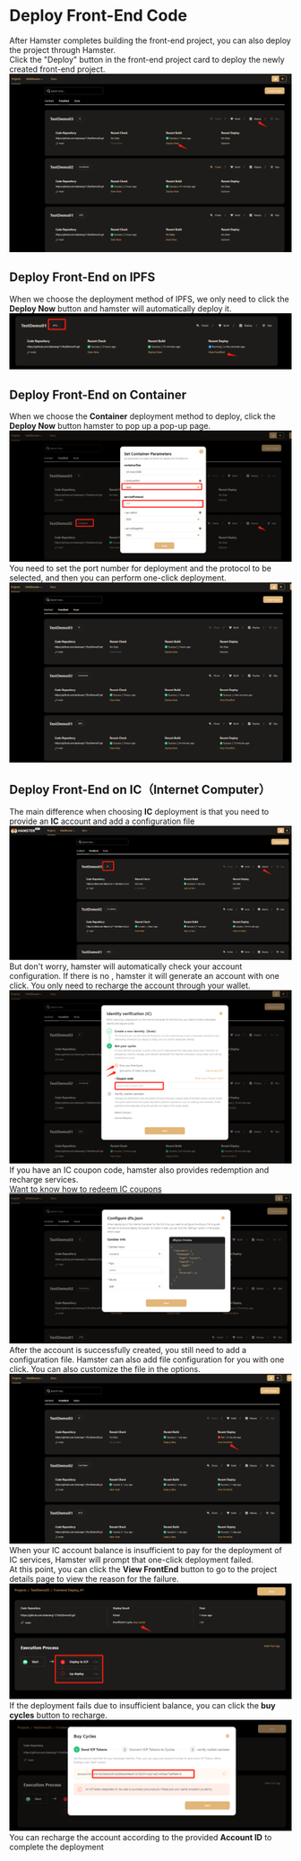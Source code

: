 # Deploy Front-End Code
After Hamster completes building the front-end project, you can also deploy the project through Hamster.  
Click the "Deploy" button in the front-end project card to deploy the newly created front-end project.  
![Deploy Front End](./img/deploy_front_end01.png)
## Deploy Front-End on IPFS 
When we choose the deployment method of IPFS, we only need to click the **Deploy Now** button and hamster will automatically deploy it.
![Deploy Front End](./img/deploy_front_end02.png)
## Deploy Front-End on Container
When we choose the **Container** deployment method to deploy, click the **Deploy Now** button hamster to pop up a pop-up page.  
![Deploy Front End](./img/deploy_front_end03.png)
You need to set the port number for deployment and the protocol to be selected, and then you can perform one-click deployment.  
![Deploy Front End](./img/deploy_front_end04.png)
## Deploy Front-End on IC（Internet Computer）
The main difference when choosing **IC** deployment is that you need to provide an **IC** account and add a configuration file  
![Deploy Front End](./img/deploy_front_end05.png)
But don't worry, hamster will automatically check your account configuration. If there is no , hamster it will generate an account with one click. You only need to recharge the account through your wallet.  
![Deploy Front End](./img/deploy_front_end06.png)
If you have an IC coupon code, hamster also provides redemption and recharge services.  
[Want to know how to redeem IC coupons](https://internetcomputer.org/docs/current/developer-docs/setup/cycles/cycles-faucet)
![Deploy Front End](./img/deploy_front_end07.png)
After the account is successfully created, you still need to add a configuration file. Hamster can also add file configuration for you with one click. You can also customize the file in the options.  
![Deploy Front End](./img/deploy_front_end08.png)
When your IC account balance is insufficient to pay for the deployment of IC services, Hamster will prompt that one-click deployment failed.  
At this point, you can click the **View FrontEnd** button to go to the project details page to view the reason for the failure.  
![Deploy Front End](./img/deploy_front_end09.png)
If the deployment fails due to insufficient balance, you can click the **buy cycles** button to recharge.  
![Deploy Front End](./img/deploy_front_end10.png)
You can recharge the account according to the provided **Account ID** to complete the deployment
